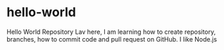 # hello-world

Hello World Repository
Lav here, I am learning how to create repository, branches, how to commit code and pull request on GitHub.
I like Node.js
